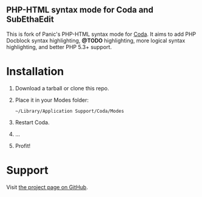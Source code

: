 PHP-HTML syntax mode for Coda and SubEthaEdit
---------------------------------------------

This is fork of Panic's PHP-HTML syntax mode for [Coda](http://panic.com/coda).
It aims to add PHP Docblock syntax highlighting, **@TODO** highlighting, more
logical syntax highlighting, and better PHP 5.3+ support.


Installation
============

1. Download a tarball or clone this repo.

2. Place it in your Modes folder:

       ~/Library/Application Support/Coda/Modes

3. Restart Coda.

4. ...

5. Profit!


Support
=======

Visit [the project page on GitHub](https://github.com/bobthecow/PHP-HTML.mode).
